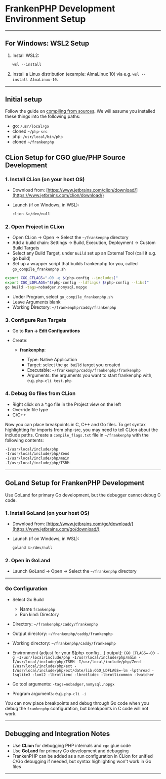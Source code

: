 ﻿# FrankenPHP Development Environment Setup

---

## For Windows: WSL2 Setup

1. Install WSL2:

   ```powershell
   wsl --install
   ```

2. Install a Linux distribution (example: AlmaLinux 10) via e.g. `wsl --install AlmaLinux-10`.

---

## Initial setup

Follow the guide on [compiling from sources](compile.md).
We will assume you installed these things into the following paths:

- go: `/usr/local/go`
- cloned `~/php-src`
- php: `/usr/local/bin/php`
- cloned `~/frankenphp`

## CLion Setup for CGO glue/PHP Source Development

### 1. Install CLion (on your host OS)

- Download from: [https://www.jetbrains.com/clion/download/](https://www.jetbrains.com/clion/download/)

- Launch (if on Windows, in WSL):

  ```bash
  clion &>/dev/null
  ```

### 2. Open Project in CLion

- Open CLion → Open → Select the `~/frankenphp` directory
- Add a build chain: Settings → Build, Execution, Deployment → Custom Build Targets
- Select any Build Target, under `Build` set up an External Tool (call it e.g. go build)
- Set up a wrapper script that builds frankenphp for you, called `go_compile_frankenphp.sh`

```bash
export CGO_CFLAGS="-O0 -g $(php-config --includes)"
export CGO_LDFLAGS="$(php-config --ldflags) $(php-config --libs)"
go build -tags=nobadger,nomysql,nopgx
```

- Under Program, select `go_compile_frankenphp.sh`
- Leave Arguments blank
- Working Directory: `~/frankenphp/caddy/frankenphp`

### 3. Configure Run Targets

- Go to **Run → Edit Configurations**
- Create:

    - **frankenphp**:

        - Type: Native Application
        - Target: select the `go build` target you created
        - Executable: `~/frankenphp/caddy/frankenphp/frankenphp`
        - Arguments: the arguments you want to start frankenphp with, e.g. `php-cli test.php`

### 4. Debug Go files from CLion

- Right click on a *.go file in the Project view on the left
- Override file type
- C/C++

Now you can place breakpoints in C, C++ and Go files.
To get syntax highlighting for imports from php-src, you may need to tell CLion about the include paths. Create a
`compile_flags.txt` file in `~/frankenphp` with the following contents:

```gcc
-I/usr/local/include/php
-I/usr/local/include/php/Zend
-I/usr/local/include/php/main
-I/usr/local/include/php/TSRM
```

---

## GoLand Setup for FrankenPHP Development

Use GoLand for primary Go development, but the debugger cannot debug C code.

### 1. Install GoLand (on your host OS)

- Download from: [https://www.jetbrains.com/go/download/](https://www.jetbrains.com/go/download/)

- Launch (if on Windows, in WSL):

  ```bash
  goland &>/dev/null
  ```

### 2. Open in GoLand

- Launch GoLand → Open → Select the `~/frankenphp` directory

---

### Go Configuration

- Select Go Build
    - Name `frankenphp`
    - Run kind: Directory

- Directory: `~/frankenphp/caddy/frankenphp`
- Output directory: `~/frankenphp/caddy/frankenphp`
- Working directory: `~/frankenphp/caddy/frankenphp`
- Environment (adjust for your $(php-config ...) output):
  `CGO_CFLAGS=-O0 -g -I/usr/local/include/php -I/usr/local/include/php/main -I/usr/local/include/php/TSRM -I/usr/local/include/php/Zend -I/usr/local/include/php/ext -I/usr/local/include/php/ext/date/lib;CGO_LDFLAGS=-lm -lpthread -lsqlite3 -lxml2 -lbrotlienc -lbrotlidec -lbrotlicommon -lwatcher`
- Go tool arguments: `-tags=nobadger,nomysql,nopgx`
- Program arguments: e.g. `php-cli -i`

You can now place breakpoints and debug through Go code when you debug the `frankenphp` configuration, but breakpoints
in C code will not work.

---

## Debugging and Integration Notes

- Use **CLion** for debugging PHP internals and `cgo` glue code
- Use **GoLand** for primary Go development and debugging
- FrankenPHP can be added as a run configuration in CLion for unified C/Go debugging if needed, but syntax highlighting
  won't work in Go files

---